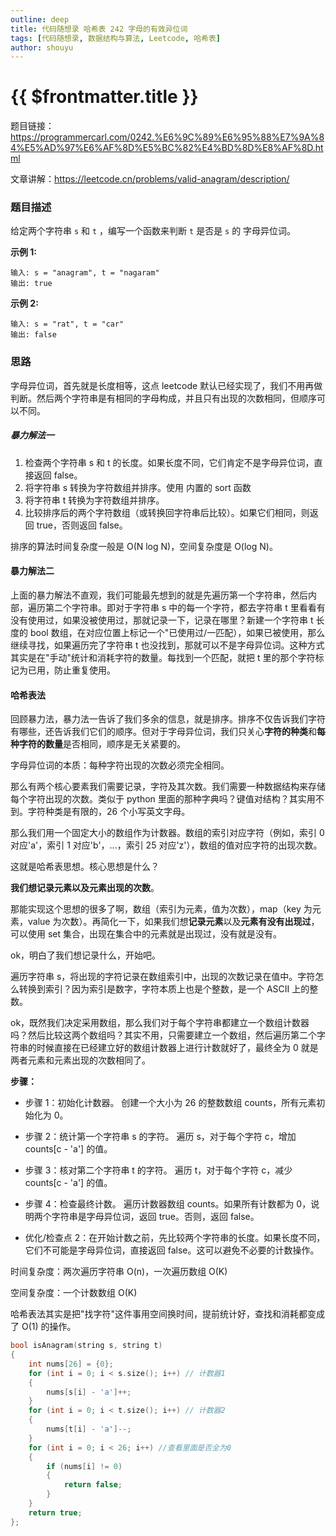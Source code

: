 ```yaml
---
outline: deep
title: 代码随想录 哈希表 242 字母的有效异位词
tags: [代码随想录, 数据结构与算法, Leetcode, 哈希表]
author: shouyu
---
```


# {{ $frontmatter.title }}

题目链接：https://programmercarl.com/0242.%E6%9C%89%E6%95%88%E7%9A%84%E5%AD%97%E6%AF%8D%E5%BC%82%E4%BD%8D%E8%AF%8D.html

文章讲解：https://leetcode.cn/problems/valid-anagram/description/

### 题目描述

给定两个字符串 `s` 和 `t` ，编写一个函数来判断 `t` 是否是 `s` 的 字母异位词。

**示例 1:**

```
输入: s = "anagram", t = "nagaram"
输出: true
```

**示例 2:**

```
输入: s = "rat", t = "car"
输出: false
```

### 思路

字母异位词，首先就是长度相等，这点 leetcode 默认已经实现了，我们不用再做判断。然后两个字符串是有相同的字母构成，并且只有出现的次数相同，但顺序可以不同。

##### 暴力解法一

1. 检查两个字符串 s 和 t 的长度。如果长度不同，它们肯定不是字母异位词，直接返回 false。
2. 将字符串 s 转换为字符数组并排序。使用 <algorithm> 内置的 sort 函数
3. 将字符串 t 转换为字符数组并排序。
4. 比较排序后的两个字符数组（或转换回字符串后比较）。如果它们相同，则返回 true，否则返回 false。

排序的算法时间复杂度一般是 O(N log N)，空间复杂度是 O(log N)。

#### 暴力解法二

上面的暴力解法不直观，我们可能最先想到的就是先遍历第一个字符串，然后内部，遍历第二个字符串。即对于字符串 s 中的每一个字符，都去字符串 t 里看看有没有使用过，如果没被使用过，那就记录一下，记录在哪里？新建一个字符串 t 长度的 bool 数组，在对应位置上标记一个"已使用过/一匹配），如果已被使用，那么继续寻找，如果遍历完了字符串 t 也没找到，那就可以不是字母异位词。这种方式其实是在"手动"统计和消耗字符的数量。每找到一个匹配，就把 t 里的那个字符标记为已用，防止重复使用。

#### 哈希表法

回顾暴力法，暴力法一告诉了我们多余的信息，就是排序。排序不仅告诉我们字符有哪些，还告诉我们它们的顺序。但对于字母异位词，我们只关心**字符的种类**和**每种字符的数量**是否相同，顺序是无关紧要的。

字母异位词的本质：每种字符出现的次数必须完全相同。

那么有两个核心要素我们需要记录，字符及其次数。我们需要一种数据结构来存储每个字符出现的次数。类似于 python 里面的那种字典吗？键值对结构？其实用不到。字符种类是有限的，26 个小写英文字母。

那么我们用一个固定大小的数组作为计数器。数组的索引对应字符（例如，索引 0 对应'a'，索引 1 对应'b'，...，索引 25 对应'z'），数组的值对应字符的出现次数。

这就是哈希表思想。核心思想是什么？

**我们想记录元素以及元素出现的次数**。

那能实现这个思想的很多了啊，数组（索引为元素，值为次数），map（key 为元素，value 为次数）。再简化一下，如果我们想**记录元素**以及**元素有没有出现过**，可以使用 set 集合，出现在集合中的元素就是出现过，没有就是没有。

ok，明白了我们想记录什么，开始吧。

遍历字符串 s，将出现的字符记录在数组索引中，出现的次数记录在值中。字符怎么转换到索引？因为索引是数字，字符本质上也是个整数，是一个 ASCII 上的整数。

ok，既然我们决定采用数组，那么我们对于每个字符串都建立一个数组计数器吗？然后比较这两个数组吗？其实不用，只需要建立一个数组，然后遍历第二个字符串的时候直接在已经建立好的数组计数器上进行计数就好了，最终全为 0 就是两者元素和元素出现的次数相同了。

**步骤：**

- 步骤 1：初始化计数器。 创建一个大小为 26 的整数数组 counts，所有元素初始化为 0。

- 步骤 2：统计第一个字符串 s 的字符。 遍历 s，对于每个字符 c，增加 counts[c - 'a'] 的值。

- 步骤 3：核对第二个字符串 t 的字符。 遍历 t，对于每个字符 c，减少 counts[c - 'a'] 的值。

- 步骤 4：检查最终计数。 遍历计数器数组 counts。如果所有计数都为 0，说明两个字符串是字母异位词，返回 true。否则，返回 false。

- 优化/检查点 2：在开始计数之前，先比较两个字符串的长度。如果长度不同，它们不可能是字母异位词，直接返回 false。这可以避免不必要的计数操作。

时间复杂度：两次遍历字符串 O(n)，一次遍历数组 O(K)

空间复杂度：一个计数数组 O(K)

哈希表法其实是把"找字符"这件事用空间换时间，提前统计好，查找和消耗都变成了 O(1) 的操作。

```cpp
bool isAnagram(string s, string t)
{
    int nums[26] = {0};
    for (int i = 0; i < s.size(); i++) // 计数器1
    {
        nums[s[i] - 'a']++;
    }
    for (int i = 0; i < t.size(); i++) // 计数器2
    {
        nums[t[i] - 'a']--;
    }
    for (int i = 0; i < 26; i++) //查看里面是否全为0
    {
        if (nums[i] != 0)
        {
            return false;
        }
    }
    return true;
};

```
